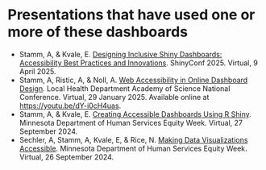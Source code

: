 # Presentations that have used one or more of these dashboards

* Stamm, A, & Kvale, E. [Designing Inclusive Shiny Dashboards: Accessibility Best Practices and Innovations](https://www.shinyconf.com/agenda). ShinyConf 2025. Virtual, 9 April 2025.
* Stamm, A, Ristic, A, & Noll, A. [Web Accessibility in Online Dashboard Design](https://lhdacademyofscience.org/aos-national-conference/). Local Health Department Academy of Science National Conference. Virtual, 29 January 2025. Available online at https://youtu.be/dY-i0cH4uas.
* Stamm, A, & Kvale, E. [Creating Accessible Dashboards Using R Shiny](https://mn.gov/dhs/equity-week/?trumbaEmbed=view%3Devent%26eventid%3D176589731). Minnesota Department of Human Services Equity Week. Virtual, 27 September 2024.
* Sechler, A, Stamm, A, Kvale, E, & Rice, N. [Making Data Visualizations Accessible](https://mn.gov/dhs/inclusion-engagement-events/?trumbaEmbed=view%3Devent%26eventid%3D176589689). Minnesota Department of Human Services Equity Week. Virtual, 26 September 2024.
